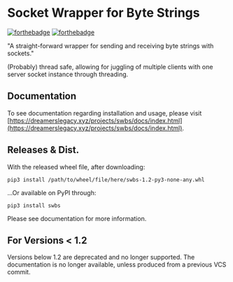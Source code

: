 # Socket Wrapper for Byte Strings
[![forthebadge](https://forthebadge.com/images/badges/contains-technical-debt.svg)](https://forthebadge.com) [![forthebadge](https://forthebadge.com/images/badges/made-with-python.svg)](https://forthebadge.com)

"A straight-forward wrapper for sending and receiving byte strings with sockets."

(Probably) thread safe, allowing for juggling of multiple clients with one server socket instance through threading.

## Documentation
To see documentation regarding installation and usage, please visit [https://dreamerslegacy.xyz/projects/swbs/docs/index.html](https://dreamerslegacy.xyz/projects/swbs/docs/index.html).

## Releases & Dist.
With the released wheel file, after downloading:
```commandline
pip3 install /path/to/wheel/file/here/swbs-1.2-py3-none-any.whl
```
...Or available on PyPI through:
```commandline
pip3 install swbs
```
Please see documentation for more information.

## For Versions < 1.2
Versions below 1.2 are deprecated and no longer supported. The documentation is no longer available, unless produced from a previous VCS commit. 
